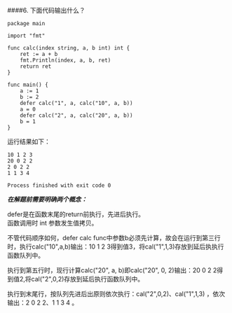 ####6. 下面代码输出什么？
~~~
package main

import "fmt"

func calc(index string, a, b int) int {
	ret := a + b
	fmt.Println(index, a, b, ret)
	return ret
}

func main() {
	a := 1
	b := 2
	defer calc("1", a, calc("10", a, b))
	a = 0
	defer calc("2", a, calc("20", a, b))
	b = 1
}
~~~
运行结果如下：
~~~
10 1 2 3
20 0 2 2
2 0 2 2
1 1 3 4

Process finished with exit code 0
~~~
_**在解题前需要明确两个概念：**_

defer是在函数末尾的return前执行，先进后执行。<br>
函数调用时 int 参数发生值拷贝。

不管代码顺序如何，defer calc func中参数b必须先计算，故会在运行到第三行时，执行calc("10",a,b)输出：10 1 2 3得到值3，将cal("1",1,3)存放到延后执执行函数队列中。

执行到第五行时，现行计算calc("20", a, b)即calc("20", 0, 2)输出：20 0 2 2得到值2,将cal("2",0,2)存放到延后执行函数队列中。

执行到末尾行，按队列先进后出原则依次执行：cal("2",0,2)、cal("1",1,3) ，依次输出：2 0 2 2、1 1 3 4 。